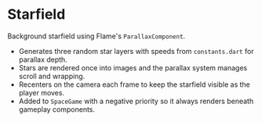 # Starfield

Background starfield using Flame's `ParallaxComponent`.

- Generates three random star layers with speeds from `constants.dart` for
  parallax depth.
- Stars are rendered once into images and the parallax system manages scroll
  and wrapping.
- Recenters on the camera each frame to keep the starfield visible as the
  player moves.
- Added to `SpaceGame` with a negative priority so it always renders beneath
  gameplay components.
